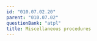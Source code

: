 ```yaml
---
id: "010.07.02.20"
parent: "010.07.02"
questionBank: "atpl"
title: Miscellaneous procedures
---
```

